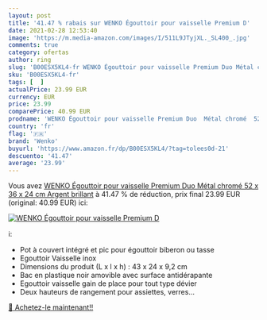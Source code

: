 ```yaml
---
layout: post
title: '41.47 % rabais sur WENKO Égouttoir pour vaisselle Premium D'
date: 2021-02-28 12:53:40
image: 'https://m.media-amazon.com/images/I/511L9JTyjXL._SL400_.jpg'
comments: true
category: ofertas
author: ring
slug: 'B00ESX5KL4-fr WENKO Égouttoir pour vaisselle Premium Duo Métal chromé 52...'
sku: 'B00ESX5KL4-fr'
tags: [  ]
actualPrice: 23.99 EUR
currency: EUR
price: 23.99
comparePrice: 40.99 EUR
prodname: 'WENKO Égouttoir pour vaisselle Premium Duo  Métal chromé  52 x 36 x 24 cm  Argent brillant'
country: 'fr'
flag: '🇫🇷'
brand: 'Wenko'
buyurl: 'https://www.amazon.fr/dp/B00ESX5KL4/?tag=tolees0d-21'
descuento: '41.47'
average: '23.99'
---
```


Vous avez [WENKO Égouttoir pour vaisselle Premium Duo  Métal chromé  52 x 36 x 24 cm  Argent brillant](https://www.amazon.fr/dp/B00ESX5KL4/?tag=tolees0d-21)  à  41.47 % de réduction, prix final  23.99 EUR (original: 40.99 EUR) ici:

[![WENKO Égouttoir pour vaisselle Premium D](https://m.media-amazon.com/images/I/511L9JTyjXL._SL400_.jpg)](https://www.amazon.fr/dp/B00ESX5KL4/?tag=tolees0d-21)

ℹ️:

- Pot à couvert intégré et pic pour égouttoir biberon ou tasse
- Egouttoir Vaisselle inox
- Dimensions du produit (L x l x h) : 43 x 24 x 9,2 cm
- Bac en plastique noir amovible avec surface antidérapante
- Egouttoir vaisselle gain de place pour tout type dévier
- Deux hauteurs de rangement pour assiettes, verres...

[🛒 Achetez-le maintenant!!](https://www.amazon.fr/dp/B00ESX5KL4/?tag=tolees0d-21)
